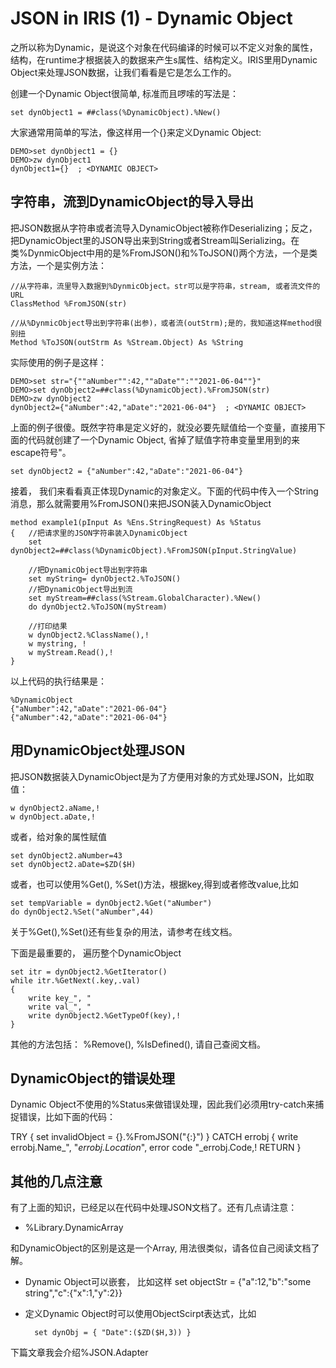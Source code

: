 
# JSON in IRIS (1) - Dynamic Object

之所以称为Dynamic，是说这个对象在代码编译的时候可以不定义对象的属性，结构，在runtime才根据装入的数据来产生s属性、结构定义。IRIS里用Dynamic Object来处理JSON数据，让我们看看是它是怎么工作的。


创建一个Dynamic Object很简单, 标准而且啰嗦的写法是：

    set dynObject1 = ##class(%DynamicObject).%New()

大家通常用简单的写法，像这样用一个{}来定义Dynamic Object:

    DEMO>set dynObject1 = {}
    DEMO>zw dynObject1
    dynObject1={}  ; <DYNAMIC OBJECT>

## 字符串，流到DynamicObject的导入导出

把JSON数据从字符串或者流导入DynamicObject被称作Deserializing；反之，把DynamicObject里的JSON导出来到String或者Stream叫Serializing。在类%DynmicObject中用的是%FromJSON()和%ToJSON()两个方法，一个是类方法，一个是实例方法：

    //从字符串，流里导入数据到%DynmicObject。str可以是字符串，stream, 或者流文件的URL
    ClassMethod %FromJSON(str)  
    
    //从%DynmicObject导出到字符串(出参)，或者流(outStrm);是的，我知道这样method很别扭
    Method %ToJSON(outStrm As %Stream.Object) As %String

实际使用的例子是这样： 

    DEMO>set str="{""aNumber"":42,""aDate"":""2021-06-04""}"
    DEMO>set dynObject2=##class(%DynamicObject).%FromJSON(str) 
    DEMO>zw dynObject2
    dynObject2={"aNumber":42,"aDate":"2021-06-04"}  ; <DYNAMIC OBJECT>

上面的例子很傻。既然字符串是定义好的，就没必要先赋值给一个变量，直接用下面的代码就创建了一个Dynamic Object, 省掉了赋值字符串变量里用到的来escape符号"。 

    set dynObject2 = {"aNumber":42,"aDate":"2021-06-04"}

接着， 我们来看看真正体现Dynamic的对象定义。下面的代码中传入一个String消息，那么就需要用%FromJSON()来把JSON装入DynamicObject

    method example1(pInput As %Ens.StringRequest) As %Status
    {   //把请求里的JSON字符串装入DynamicObject
        set dynObject2=##class(%DynamicObject).%FromJSON(pInput.StringValue)
        
        //把DynamicObject导出到字符串
        set myString= dynObject2.%ToJSON()
        //把DynamicObject导出到流
        set myStream=##class(%Stream.GlobalCharacter).%New()
        do dynObject2.%ToJSON(myStream)
    
        //打印结果
        w dynObject2.%ClassName(),!
        w mystring, !
        w myStream.Read(),!
    }

以上代码的执行结果是： 

    %DynamicObject
    {"aNumber":42,"aDate":"2021-06-04"}
    {"aNumber":42,"aDate":"2021-06-04"}

## 用DynamicObject处理JSON

把JSON数据装入DynamicObject是为了方便用对象的方式处理JSON，比如取值：

    w dynObject2.aName,!
    w dynObject.aDate,!

或者，给对象的属性赋值

    set dynObject2.aNumber=43
    set dynObject2.aDate=$ZD($H)

或者，也可以使用%Get(), %Set()方法，根据key,得到或者修改value,比如

    set tempVariable = dynObject2.%Get("aNumber")
    do dynObject2.%Set("aNumber",44)

关于%Get(),%Set()还有些复杂的用法，请参考在线文档。

下面是最重要的， 遍历整个DynamicObject

    set itr = dynObject2.%GetIterator()
    while itr.%GetNext(.key,.val) 
    {   
        write key_", "
        write val_", "
        write dynObject2.%GetTypeOf(key),!
    } 

其他的方法包括： %Remove(), %IsDefined(), 请自己查阅文档。


## DynamicObject的错误处理

Dynamic Object不使用的%Status来做错误处理，因此我们必须用try-catch来捕捉错误，比如下面的代码：

TRY {
      set invalidObject = {}.%FromJSON("{:}")
   }
   CATCH errobj {
      write errobj.Name_", "_errobj.Location_", error code "_errobj.Code,!
      RETURN
   }


## 其他的几点注意

有了上面的知识，已经足以在代码中处理JSON文档了。还有几点请注意：

- %Library.DynamicArray

和DynamicObject的区别是这是一个Array, 用法很类似，请各位自己阅读文档了解。

- Dynamic Object可以嵌套， 比如这样
        set objectStr = {"a":12,"b":"some string","c":{"x":1,"y":2}}

- 定义Dynamic Object时可以使用ObjectScirpt表达式，比如

        set dynObj = { "Date":($ZD($H,3)) }

下篇文章我会介绍%JSON.Adapter







